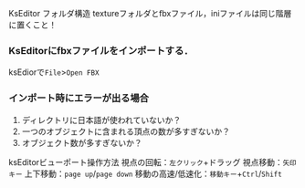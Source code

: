 KsEditor
フォルダ構造
textureフォルダとfbxファイル，iniファイルは同じ階層に置くこと！
### KsEditorにfbxファイルをインポートする．
ksEdiorで`File`>`Open FBX`  
### インポート時にエラーが出る場合
1. ディレクトリに日本語が使われていないか？
1. 一つのオブジェクトに含まれる頂点の数が多すぎないか？
1. オブジェクト数が多すぎないか？

ksEditorビューポート操作方法
視点の回転：`左クリック`+ドラッグ
視点移動：`矢印キー`
上下移動：`page up`/`page down`
移動の高速/低速化：`移動キー`+`Ctrl`/`Shift`

